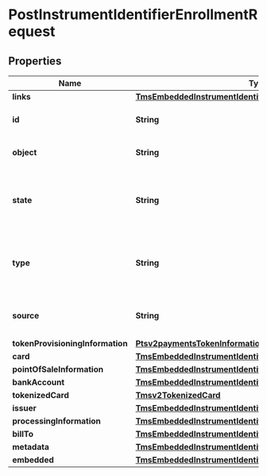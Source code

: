 
# PostInstrumentIdentifierEnrollmentRequest

## Properties
Name | Type | Description | Notes
------------ | ------------- | ------------- | -------------
**links** | [**TmsEmbeddedInstrumentIdentifierLinks**](TmsEmbeddedInstrumentIdentifierLinks.md) |  |  [optional]
**id** | **String** | The Id of the Instrument Identifier Token.  |  [optional]
**object** | **String** | The type.  Possible Values: - instrumentIdentifier  |  [optional]
**state** | **String** | Issuers state for the card number. Possible Values: - ACTIVE - CLOSED : The account has been closed.  |  [optional]
**type** | **String** | The type of Instrument Identifier. Possible Values: - enrollable card - enrollable token  |  [optional]
**source** | **String** | Source of the card details. Possible Values: - CONTACTLESS_TAP  |  [optional]
**tokenProvisioningInformation** | [**Ptsv2paymentsTokenInformationTokenProvisioningInformation**](Ptsv2paymentsTokenInformationTokenProvisioningInformation.md) |  |  [optional]
**card** | [**TmsEmbeddedInstrumentIdentifierCard**](TmsEmbeddedInstrumentIdentifierCard.md) |  |  [optional]
**pointOfSaleInformation** | [**TmsEmbeddedInstrumentIdentifierPointOfSaleInformation**](TmsEmbeddedInstrumentIdentifierPointOfSaleInformation.md) |  |  [optional]
**bankAccount** | [**TmsEmbeddedInstrumentIdentifierBankAccount**](TmsEmbeddedInstrumentIdentifierBankAccount.md) |  |  [optional]
**tokenizedCard** | [**Tmsv2TokenizedCard**](Tmsv2TokenizedCard.md) |  |  [optional]
**issuer** | [**TmsEmbeddedInstrumentIdentifierIssuer**](TmsEmbeddedInstrumentIdentifierIssuer.md) |  |  [optional]
**processingInformation** | [**TmsEmbeddedInstrumentIdentifierProcessingInformation**](TmsEmbeddedInstrumentIdentifierProcessingInformation.md) |  |  [optional]
**billTo** | [**TmsEmbeddedInstrumentIdentifierBillTo**](TmsEmbeddedInstrumentIdentifierBillTo.md) |  |  [optional]
**metadata** | [**TmsEmbeddedInstrumentIdentifierMetadata**](TmsEmbeddedInstrumentIdentifierMetadata.md) |  |  [optional]
**embedded** | [**TmsEmbeddedInstrumentIdentifierEmbedded**](TmsEmbeddedInstrumentIdentifierEmbedded.md) |  |  [optional]



